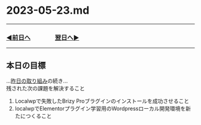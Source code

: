 # 2023-05-23.md
---
### [◀️前日へ](https://github.com/yuasys/chatty-journal/blob/main/2023/05/2023-05-22.md)&emsp;&emsp;&emsp;&emsp;[翌日へ▶️](https://github.com/yuasys/chatty-journal/blob/main/2023/05/2023-05-24.md)
---

## 本日の目標

...[昨日の取り組み]()の続き...  
残された次の課題を解決すること

1. Localwpで失敗したBrizy Proブラグインのインストールを成功させること
2. localwpでElementorプラグイン学習用のWordpressローカル開発環境を新たにつくること
